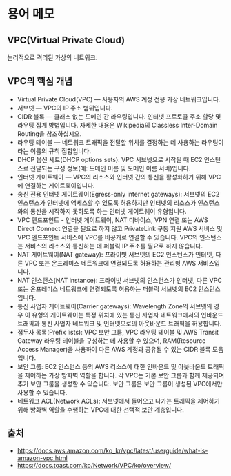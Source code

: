 # 용어 메모

## VPC(Virtual Private Cloud)
논리적으로 격리된 가상의 네트워크.

## VPC의 핵심 개념

* Virtual Private Cloud(VPC) — 사용자의 AWS 계정 전용 가상 네트워크입니다.
* 서브넷 — VPC의 IP 주소 범위입니다.
* CIDR 블록 — 클래스 없는 도메인 간 라우팅입니다. 인터넷 프로토콜 주소 할당 및 라우팅 집계 방법입니다. 자세한 내용은 Wikipedia의 Classless Inter-Domain Routing을 참조하십시오.
* 라우팅 테이블 — 네트워크 트래픽을 전달할 위치를 결정하는 데 사용하는 라우팅이라는 이름의 규칙 집합입니다.
* DHCP 옵션 세트(DHCP options sets): VPC 서브넷으로 시작될 때 EC2 인스턴스로 전달되는 구성 정보(예: 도메인 이름 및 도메인 이름 서버)입니다.
* 인터넷 게이트웨이 — VPC의 리소스와 인터넷 간의 통신을 활성화하기 위해 VPC에 연결하는 게이트웨이입니다.
* 송신 전용 인터넷 게이트웨이(Egress-only internet gateways): 서브넷의 EC2 인스턴스가 인터넷에 액세스할 수 있도록 허용하지만 인터넷의 리소스가 인스턴스와의 통신을 시작하지 못하도록 하는 인터넷 게이트웨이 유형입니다.
* VPC 엔드포인트 - 인터넷 게이트웨이, NAT 디바이스, VPN 연결 또는 AWS Direct Connect 연결을 필요로 하지 않고 PrivateLink 구동 지원 AWS 서비스 및 VPC 엔드포인트 서비스에 VPC를 비공개로 연결할 수 있습니다. VPC의 인스턴스는 서비스의 리소스와 통신하는 데 퍼블릭 IP 주소를 필요로 하지 않습니다.
* NAT 게이트웨이(NAT gateway): 프라이빗 서브넷의 EC2 인스턴스가 인터넷, 다른 VPC 또는 온프레미스 네트워크에 연결되도록 허용하는 관리형 AWS 서비스입니다.
* NAT 인스턴스(NAT instance): 프라이빗 서브넷의 인스턴스가 인터넷, 다른 VPC 또는 온프레미스 네트워크에 연결되도록 허용하는 퍼블릭 서브넷의 EC2 인스턴스입니다.
* 통신 사업자 게이트웨이(Carrier gateways): Wavelength Zone의 서브넷의 경우 이 유형의 게이트웨이는 특정 위치에 있는 통신 사업자 네트워크에서의 인바운드 트래픽과 통신 사업자 네트워크 및 인터넷으로의 아웃바운드 트래픽을 허용합니다.
* 접두사 목록(Prefix lists): VPC 보안 그룹, VPC 라우팅 테이블 및 AWS Transit Gateway 라우팅 테이블을 구성하는 데 사용할 수 있으며, RAM(Resource Access Manager)을 사용하여 다른 AWS 계정과 공유될 수 있는 CIDR 블록 모음입니다.
* 보안 그룹: EC2 인스턴스 등의 AWS 리소스에 대한 인바운드 및 아웃바운드 트래픽을 제어하는 가상 방화벽 역할을 합니다. 각 VPC는 기본 보안 그룹과 함께 제공되며 추가 보안 그룹을 생성할 수 있습니다. 보안 그룹은 보안 그룹이 생성된 VPC에서만 사용할 수 있습니다.
* 네트워크 ACL(Network ACLs): 서브넷에서 들어오고 나가는 트래픽을 제어하기 위해 방화벽 역할을 수행하는 VPC에 대한 선택적 보안 계층입니다.

## 출처
* https://docs.aws.amazon.com/ko_kr/vpc/latest/userguide/what-is-amazon-vpc.html
* https://docs.toast.com/ko/Network/VPC/ko/overview/
